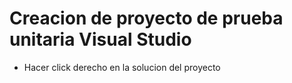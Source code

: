 # Creacion de proyecto de prueba unitaria Visual Studio
- Hacer click derecho en la solucion del proyecto